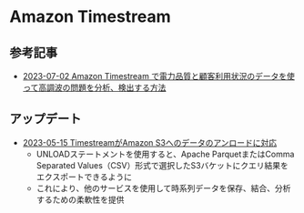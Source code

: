 # Amazon Timestream

## 参考記事

- [2023-07-02 Amazon Timestream で電力品質と顧客利用状況のデータを使って高調波の問題を分析、検出する方法](https://aws.amazon.com/jp/blogs/news/how-power-utilities-analyze-and-detect-harmonic-issues-using-power-quality-and-customer-usage-data-with-amazon-timestream/)

## アップデート

- [2023-05-15 TimestreamがAmazon S3へのデータのアンロードに対応](https://aws.amazon.com/jp/about-aws/whats-new/2023/05/amazon-timestream-unloading-data-amazon-s3/)
  - UNLOADステートメントを使用すると、Apache ParquetまたはComma Separated Values（CSV）形式で選択したS3バケットにクエリ結果をエクスポートできるように
  - これにより、他のサービスを使用して時系列データを保存、結合、分析するための柔軟性を提供